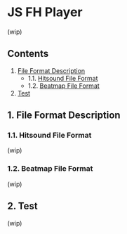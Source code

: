 # JS FH Player

(wip)

## Contents
1. [File Format Description](#1-file-format-description)
   * 1.1. [Hitsound File Format](#11-hitsound-file-format)
   * 1.2. [Beatmap File Format](#12-beatmap-file-format)
1. [Test](#2-test)

## 1. File Format Description

### 1.1. Hitsound File Format

(wip)

### 1.2. Beatmap File Format

(wip)

## 2. Test

(wip)
